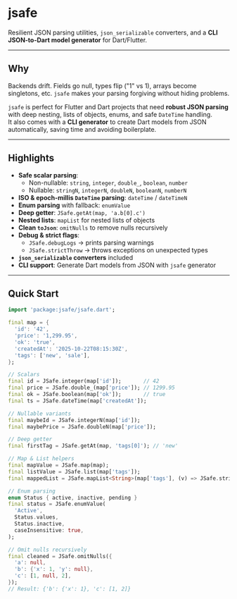 # jsafe

Resilient JSON parsing utilities, `json_serializable` converters, and a **CLI JSON-to-Dart model generator** for Dart/Flutter.

---

## Why
Backends drift. Fields go null, types flip ("1" vs 1), arrays become singletons, etc. `jsafe` makes your parsing forgiving without hiding problems.  

`jsafe` is perfect for Flutter and Dart projects that need **robust JSON parsing** with deep nesting, lists of objects, enums, and safe `DateTime` handling.  
It also comes with a **CLI generator** to create Dart models from JSON automatically, saving time and avoiding boilerplate.

---

## Highlights
- **Safe scalar parsing**:
  - Non-nullable: `string`, `integer`, `double_`, `boolean`, `number`
  - Nullable: `stringN`, `integerN`, `doubleN`, `booleanN`, `numberN`
- **ISO & epoch-millis `DateTime` parsing**: `dateTime` / `dateTimeN`
- **Enum parsing** with fallback: `enumValue`
- **Deep getter**: `JSafe.getAt(map, 'a.b[0].c')`
- **Nested lists**: `mapList` for nested lists of objects
- **Clean `toJson`**: `omitNulls` to remove nulls recursively
- **Debug & strict flags**: 
  - `JSafe.debugLogs` → prints parsing warnings
  - `JSafe.strictThrow` → throws exceptions on unexpected types
- **`json_serializable` converters** included
- **CLI support**: Generate Dart models from JSON with `jsafe` generator

---

## Quick Start

```dart
import 'package:jsafe/jsafe.dart';

final map = {
  'id': '42',
  'price': '1,299.95',
  'ok': 'true',
  'createdAt': '2025-10-22T08:15:30Z',
  'tags': ['new', 'sale'],
};

// Scalars
final id = JSafe.integer(map['id']);       // 42
final price = JSafe.double_(map['price']); // 1299.95
final ok = JSafe.boolean(map['ok']);       // true
final ts = JSafe.dateTime(map['createdAt']);

// Nullable variants
final maybeId = JSafe.integerN(map['id']);
final maybePrice = JSafe.doubleN(map['price']);

// Deep getter
final firstTag = JSafe.getAt(map, 'tags[0]'); // 'new'

// Map & List helpers
final mapValue = JSafe.map(map);
final listValue = JSafe.list(map['tags']);
final mappedList = JSafe.mapList<String>(map['tags'], (v) => JSafe.string(v));

// Enum parsing
enum Status { active, inactive, pending }
final status = JSafe.enumValue(
  'Active', 
  Status.values, 
  Status.inactive,
  caseInsensitive: true,
);

// Omit nulls recursively
final cleaned = JSafe.omitNulls({
  'a': null,
  'b': {'x': 1, 'y': null},
  'c': [1, null, 2],
});
// Result: {'b': {'x': 1}, 'c': [1, 2]}
